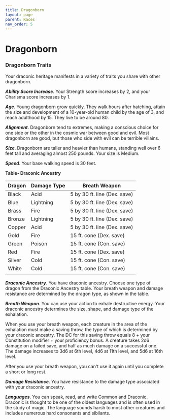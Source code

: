 ```yaml
---
title: Dragonborn
layout: page
parent: Races
nav_order: 5
---
```


# Dragonborn

### Dragonborn Traits

Your draconic heritage manifests in a variety of traits you share with other dragonborn.

**_Ability Score Increase_**. Your Strength score increases by 2, and your Charisma score increases by 1.

**_Age_**. Young dragonborn grow quickly. They walk hours after hatching, attain the size and development of a 10-year-old human child by the age of 3, and reach adulthood by 15. They live to be around 80.

**_Alignment_**. Dragonborn tend to extremes, making a conscious choice for one side or the other in the cosmic war between good and evil. Most dragonborn are good, but those who side with evil can be terrible villains.

**_Size_**. Dragonborn are taller and heavier than humans, standing well over 6 feet tall and averaging almost 250 pounds. Your size is Medium.

**_Speed_**. Your base walking speed is 30 feet.

**Table- Draconic Ancestry**

| Dragon | Damage Type | Breath Weapon                |
| ------ | ----------- | ---------------------------- |
| Black  | Acid        | 5 by 30 ft. line (Dex. save) |
| Blue   | Lightning   | 5 by 30 ft. line (Dex. save) |
| Brass  | Fire        | 5 by 30 ft. line (Dex. save) |
| Bronze | Lightning   | 5 by 30 ft. line (Dex. save) |
| Copper | Acid        | 5 by 30 ft. line (Dex. save) |
| Gold   | Fire        | 15 ft. cone (Dex. save)      |
| Green  | Poison      | 15 ft. cone (Con. save)      |
| Red    | Fire        | 15 ft. cone (Dex. save)      |
| Silver | Cold        | 15 ft. cone (Con. save)      |
| White  | Cold        | 15 ft. cone (Con. save)      |
|        |             |                              |

**_Draconic Ancestry_**. You have draconic ancestry. Choose one type of dragon from the Draconic Ancestry table. Your breath weapon and damage resistance are determined by the dragon type, as shown in the table.

**_Breath Weapon_**. You can use your action to exhale destructive energy. Your draconic ancestry determines the size, shape, and damage type of the exhalation.

When you use your breath weapon, each creature in the area of the exhalation must make a saving throw, the type of which is determined by your draconic ancestry. The DC for this saving throw equals 8 + your Constitution modifier + your proficiency bonus. A creature takes 2d6 damage on a failed save, and half as much damage on a successful one. The damage increases to 3d6 at 6th level, 4d6 at 11th level, and 5d6 at 16th level.

After you use your breath weapon, you can't use it again until you complete a short or long rest.

**_Damage Resistance_**. You have resistance to the damage type associated with your draconic ancestry.

**_Languages_**. You can speak, read, and write Common and Draconic. Draconic is thought to be one of the oldest languages and is often used in the study of magic. The language sounds harsh to most other creatures and includes numerous hard consonants and sibilants.
